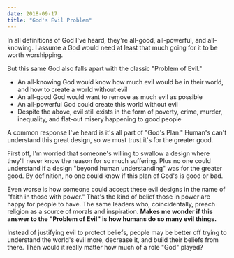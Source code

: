 ```yaml
---
date: 2018-09-17
title: "God's Evil Problem"
---
```


In all definitions of God I've heard, they're all-good, all-powerful, and all-knowing. I assume a God would need at least that much going for it to be worth worshipping.

But this same God also falls apart with the classic "Problem of Evil."

* An all-knowing God would know how much evil would be in their world, and how to create a world without evil
* An all-good God would want to remove as much evil as possible
* An all-powerful God could create this world without evil
* Despite the above, evil still exists in the form of poverty, crime, murder, inequality, and flat-out misery happening to good people

A common response I've heard is it's all part of "God's Plan." Human's can't understand this great design, so we must trust it's for the greater good.

First off, I'm worried that someone's willing to swallow a design where they'll never know the reason for so much suffering. Plus no one could understand if a design "beyond human understanding" was for the greater good. By definition, no one could know if this plan of God's is good or bad.

Even worse is how someone could accept these evil designs in the name of "faith in those with power." That's the kind of belief those in power are happy for people to have. The same leaders who, coincidentally, preach religion as a source of morals and inspiration. **Makes me wonder if this answer to the "Problem of Evil" is how humans do so many evil things.**

Instead of justifying evil to protect beliefs, people may be better off trying to understand the world's evil more, decrease it, and build their beliefs from there. Then would it really matter how much of a role "God" played?
